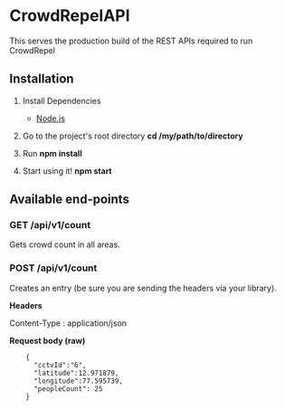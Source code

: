 # CrowdRepelAPI

This serves the production build of the REST APIs required to run CrowdRepel


## Installation

1.  Install Dependencies

    * [Node.js](https://nodejs.org/en/)

3.  Go to the project's root directory **cd /my/path/to/directory**
4.  Run **npm install**
5.  Start using it! **npm start**

## Available end-points


### GET /api/v1/count

Gets crowd count in all areas.

### POST /api/v1/count

Creates an entry (be sure you are sending the headers via your library).

**Headers**

Content-Type : application/json

**Request body (raw)**

```
    {
      "cctvId":"6",
      "latitude":12.971879,
      "longitude":77.595739,
      "peopleCount": 25
    }
```

